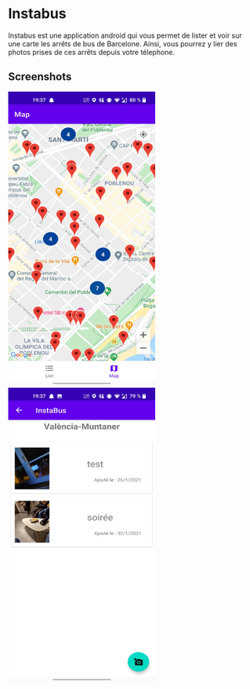 # Instabus
Instabus est une application android qui vous permet de lister et voir sur une carte les arrêts de bus de Barcelone. Ainsi, vous pourrez y lier des photos prises de ces arrêts depuis votre télephone.

## Screenshots
<img src="Screenshot1.jpg" alt="alt text" width="300px" height="600px">
<img src="Screenshot2.jpg" alt="alt text" width="300px" height="600px">


